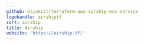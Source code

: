 ```yaml
---
github: blinkist/terraform-aws-airship-ecs-service
logohandle: airshiptf
sort: airship
title: Airship
website: 'https://airship.tf/'
---
```

